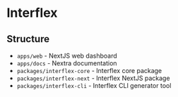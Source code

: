 # Interflex

## Structure

- `apps/web` - NextJS web dashboard
- `apps/docs` - Nextra documentation
- `packages/interflex-core` - Interflex core package
- `packages/interflex-next` - Interflex NextJS package
- `packages/interflex-cli` - Interflex CLI generator tool
